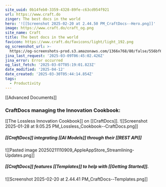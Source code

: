 ```yaml
---
site_uuid: 0b14feb0-3359-4328-89fe-c63cd954f921
url: https://www.craft.do
zinger: The best docs in the world
hero: '![[Screenshot 2025-02-20 at 2.44.50 PM_CraftDocs--Hero.png]]'
image: https://www.craft.do/craft_og.png
site_name: Craft
title: The best docs in the world
favicon: https://www.craft.do/favicons/light/light_192.png
og_screenshot_url: >-
  https://og-screenshots-prod.s3.amazonaws.com/1366x768/80/false/556bf6b3049fb4f3673395b171fb9224e36bc14e8491f17d4a9aac8ab7bc46c7.jpeg
jina_last_request: '2025-03-09T06:45:02.426Z'
jina_error: Error occurred
og_last_fetch: '2025-03-07T05:19:01.823Z'
date_modified: '2025-04-12'
date_created: '2025-03-30T05:44:14.854Z'
tags:
  - Productivity
---
```




























[[Advanced Documents]]
### CraftDocs managing the Innovation Cookbook:
[[The Lossless Innovation Cookbook]] on [[CraftDocs]].
![[Screenshot 2025-01-28 at 9.05.25 PM_Lossless_Cookbook--CraftDocs.png]]
##### [[CraftDocs]] integrating [[AI Models]] through their [[REST API]]
![[Pasted image 20250211110909_AppleAppStore_Streamlining-Updates.png]]

##### [[CraftDocs]] features [[Templates]] to help with [[Getting Started]].
![[Screenshot 2025-02-20 at 2.44.41 PM_CraftDocs--Templates.png]]
